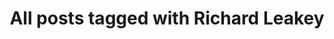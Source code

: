 ---
layout: tag
title: "All posts tagged with Richard Leakey"
permalink: /weblog/tags/richard-leakey/
taxonomy: Richard Leakey
---